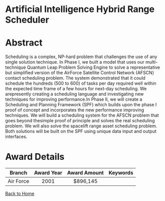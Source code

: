 
Artificial Intelligence Hybrid Range Scheduler
==============================================

# Abstract


Scheduling is a complex, NP-hard problem that challenges the use of any single solution technique.  In Phase I, we built a model that uses our multi-technique Quantum Leap Problem Solving Engine to solve a representative but simplified version of the AirForce Satellite Control Network (AFSCN) contact scheduling problem.  The system demonstrated that it could schedule the hundreds (500 to 600) of tasks per day required well within the expected time frame of a few hours for next-day scheduling.  We arepresently creating a scheduling language and investigating new techniques for improving performance.In Phase II, we will create a Scheduling and Planning Framework (SPF) which builds upon the phase I proof of concept and incorporates the new performance improving techniques.  We will build a scheduling system for the AFSCN problem that goes beyond thesimple proof of principle and solves the real scheduling problem.  We will also solve the spacelift range asset scheduling problem.  Both solutions will be built on the SPF using unique data input and output interfaces.  

# Award Details

|Branch|Award Year|Award Amount|Keywords|
| :---: | :---: | :---: | :---: |
|Air Force|2001|$896,145||
  
  


[Back to Home](https://github.com/chrischow/dod_sbir_awards)